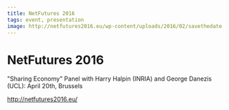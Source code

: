 ```yaml
---
title: NetFutures 2016
tags: event, presentation
image: http://netfutures2016.eu/wp-content/uploads/2016/02/savethedate.jpg
---
```


# NetFutures 2016

"Sharing Economy" Panel with Harry Halpin (INRIA) and George Danezis (UCL):
April 20th, Brussels

http://netfutures2016.eu/
